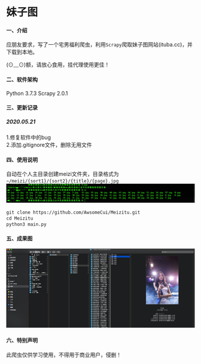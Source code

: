 # 妹子图

#### 一、介绍
应朋友要求，写了一个宅男福利爬虫，利用`Scrapy`爬取妹子图网站(ituba.cc)，并下载到本地。

(⊙﹏⊙)额，请放心食用，挂代理使用更佳！

#### 二、软件架构
Python 3.7.3
Scrapy 2.0.1

#### 三、更新记录
##### 2020.05.21
1.修复软件中的bug<br>
2.添加.gitignore文件，删除无用文件

#### 四、使用说明
自动在个人主目录创建meizi文件夹，目录格式为 `~/meizi/{sort1}/{sort2}/{title}/{page}.jpg`
![文件保存路径](./screenshot/WX20200521-002301.png)

```
git clone https://github.com/AwsomeCui/Meizitu.git
cd Meizitu
python3 main.py
```

#### 五、成果图
![成果图](./screenshot/WX20190408-222536.png)

#### 六、特别声明

此爬虫仅供学习使用，不得用于商业用户，侵删！
